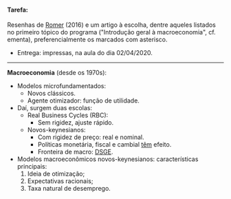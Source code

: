 #### Tarefa:

Resenhas de [Romer](https://s3.amazonaws.com/academia.edu.documents/48835192/The_trouble_with_macroeconomics_Romer.pdf?response-content-disposition=inline%3B%20filename%3DThe_Trouble_with_Macroeconomics.pdf&X-Amz-Algorithm=AWS4-HMAC-SHA256&X-Amz-Credential=AKIAIWOWYYGZ2Y53UL3A%2F20200310%2Fus-east-1%2Fs3%2Faws4_request&X-Amz-Date=20200310T185922Z&X-Amz-Expires=3600&X-Amz-SignedHeaders=host&X-Amz-Signature=c4ddcaed682bcf0ed7e56a49ad020a46427d147fef81a18f741e454fc44695ed) (2016) e um artigo à escolha, dentre aqueles listados no primeiro tópico do programa ("Introdução geral à macroeconomia", cf. ementa), preferencialmente os marcados com asterisco.

- Entrega: impressas, na aula do dia 02/04/2020.

***

**Macroeconomia** (desde os 1970s):

- Modelos microfundamentados:
  - Novos clássicos.
  - Agente otimizador: função de utilidade.
- Daí, surgem duas escolas:
  - Real Business Cycles (RBC):
    - Sem rigidez, ajuste rápido.
  - Novos-keynesianos:
    - Com rigidez de preço: real e nominal.
    - Políticas monetária, fiscal e cambial <u>têm</u> efeito.
    - Fronteira de macro: [DSGE](http://www.economistax.com/d-s-g-e/).
- Modelos macroeconômicos novos-keynesianos: características principais:
  1. Ideia de otimização;
  2. Expectativas racionais;
  3. Taxa natural de desemprego.